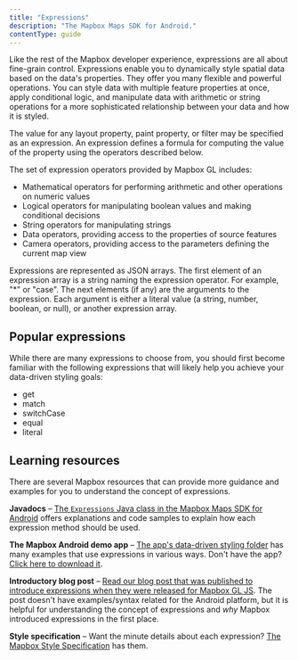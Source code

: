 ```yaml
---
title: "Expressions"
description: "The Mapbox Maps SDK for Android."
contentType: guide
---
```


Like the rest of the Mapbox developer experience, expressions are all about fine-grain control. Expressions enable you to dynamically style spatial data based on the data's properties. They offer you many flexible and powerful operations. You can style data with multiple feature properties at once, apply conditional logic, and manipulate data with arithmetic or string operations for a more sophisticated relationship between your data and how it is styled.

The value for any layout property, paint property, or filter may be specified as an expression. An expression defines a formula for computing the value of the property using the operators described below.

The set of expression operators provided by Mapbox GL includes:

- Mathematical operators for performing arithmetic and other operations on numeric values
- Logical operators for manipulating boolean values and making conditional decisions
- String operators for manipulating strings
- Data operators, providing access to the properties of source features
- Camera operators, providing access to the parameters defining the current map view

Expressions are represented as JSON arrays. The first element of an expression array is a string naming the expression operator. For example, "*" or "case". The next elements (if any) are the arguments to the expression. Each argument is either a literal value (a string, number, boolean, or null), or another expression array.

## Popular expressions

While there are many expressions to choose from, you should first become familiar with the following expressions that will likely help you achieve your data-driven styling goals:

- get
- match
- switchCase
- equal
- literal

## Learning resources

There are several Mapbox resources that can provide more guidance and examples for you to understand the concept of expressions.

**Javadocs** – [The `Expressions` Java class in the Mapbox Maps SDK for Android](https://github.com/mapbox/mapbox-gl-native-android/blob/master/MapboxGLAndroidSDK/src/main/java/com/mapbox/mapboxsdk/style/expressions/Expression.java) offers explanations and code samples to explain how each expression method should be used.

**The Mapbox Android demo app** – [The app's data-driven styling folder](https://github.com/mapbox/mapbox-android-demo/tree/master/MapboxAndroidDemo/src/main/java/com/mapbox/mapboxandroiddemo/examples/dds) has many examples that use expressions in various ways. Don't have the app? [Click here to download it](https://play.google.com/store/apps/details?id=com.mapbox.mapboxandroiddemo&hl=en).


**Introductory blog post** – [Read our blog post that was published to introduce expressions when they were released for Mapbox GL JS](https://blog.mapbox.com/announcing-expressions-in-gl-js-a72b55d0a6af). The post doesn't have examples/syntax related for the Android platform, but it is helpful for understanding the concept of expressions and _why_ Mapbox introduced expressions in the first place.

**Style specification** – Want the minute details about each expression? [The Mapbox Style Specification](https://www.mapbox.com/mapbox-gl-js/style-spec/#expressions) has them.